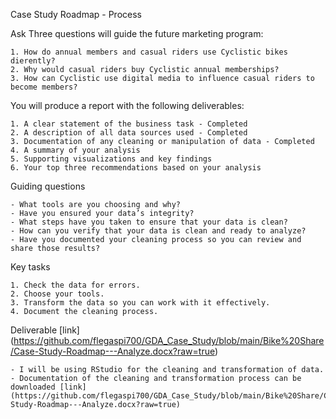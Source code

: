 Case Study Roadmap - Process

Ask Three questions will guide the future marketing program:

    1. How do annual members and casual riders use Cyclistic bikes dierently?
    2. Why would casual riders buy Cyclistic annual memberships? 
    3. How can Cyclistic use digital media to influence casual riders to become members? 
    
You will produce a report with the following deliverables: 

    1. A clear statement of the business task - Completed
    2. A description of all data sources used - Completed
    3. Documentation of any cleaning or manipulation of data - Completed
    4. A summary of your analysis 
    5. Supporting visualizations and key findings
    6. Your top three recommendations based on your analysis


Guiding questions

    - What tools are you choosing and why?
    - Have you ensured your data’s integrity?
    - What steps have you taken to ensure that your data is clean?
    - How can you verify that your data is clean and ready to analyze?
    - Have you documented your cleaning process so you can review and share those results?

Key tasks

    1. Check the data for errors.
    2. Choose your tools.
    3. Transform the data so you can work with it effectively.
    4. Document the cleaning process.

Deliverable [link] (https://github.com/flegaspi700/GDA_Case_Study/blob/main/Bike%20Share/Case-Study-Roadmap---Analyze.docx?raw=true)

    - I will be using RStudio for the cleaning and transformation of data. 
    - Documentation of the cleaning and transformation process can be downloaded [link] (https://github.com/flegaspi700/GDA_Case_Study/blob/main/Bike%20Share/Case-Study-Roadmap---Analyze.docx?raw=true) 

